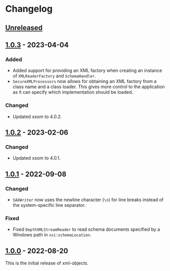 # Changelog

## [Unreleased]

## [1.0.3] - 2023-04-04
### Added
- Added support for providing an XML factory when creating an instance of `XMLReaderFactory` and `SchemaHandler`.
- `SecureXMLProcessors` now allows for obtaining an XML factory from a class name and a class loader. This gives
  more control to the application as it can specify which implementation should be loaded.

### Changed
- Updated xsom to 4.0.2.

## [1.0.2] - 2023-02-06
### Changed
- Updated xsom to 4.0.1.

## [1.0.1] - 2022-09-08
### Changed
- `SAXWriter` now uses the newline character (`\n`) for line breaks instead of the system-specific line separator.

### Fixed
- Fixed `DepthXMLStreamReader` to read schema documents specified by a Windows path in `xsi:schemaLocation`.

## [1.0.0] - 2022-08-20
This is the initial release of xml-objects.

[Unreleased]: https://github.com/xmlobjects/xml-objects/compare/v1.0.3...HEAD
[1.0.3]: https://github.com/xmlobjects/xml-objects/compare/v1.0.2...v1.0.3
[1.0.2]: https://github.com/xmlobjects/xml-objects/compare/v1.0.1...v1.0.2
[1.0.1]: https://github.com/xmlobjects/xml-objects/compare/v1.0.0...v1.0.1
[1.0.0]: https://github.com/xmlobjects/xml-objects/releases/tag/v1.0.0